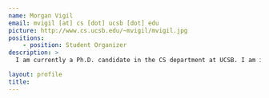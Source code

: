 ```yaml
---
name: Morgan Vigil
email: mvigil [at] cs [dot] ucsb [dot] edu
picture: http://www.cs.ucsb.edu/~mvigil/mvigil.jpg
positions: 
    - position: Student Organizer
description: >
  I am currently a Ph.D. candidate in the CS department at UCSB. I am interested in research that seeks resource efficient and culturally considerate connectivity solutions for developing rural areas. Visit my website: http://cs.ucsb.edu/~mvigil/

layout: profile
title: 
---
```

